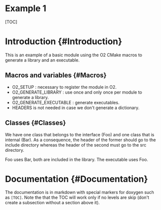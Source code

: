 Example 1
=========

[TOC]

# Introduction {#Introduction}

This is an example of a basic module using the O2 CMake macros to generate a library and an executable.

## Macros and variables {#Macros}

- O2_SETUP : necessary to register the module in O2.
- O2_GENERATE_LIBRARY : use once and only once per module to generate a library.
- O2_GENERATE_EXECUTABLE : generate executables.
- HEADERS is not needed in case we don't generate a dictionary.

## Classes {#Classes}

We have one class that belongs to the interface (Foo) and one class that is internal (Bar).
As a consequence, the header of the former should go to the include directory whereas the header
of the second must go to the src directory.

Foo uses Bar, both are included in the library. The executable uses Foo.

# Documentation {#Documentation}

The documentation is in markdown with special markers for doxygen such as `[TOC]`.
Note the that the TOC will work only if no levels are skip (don't create a subsection without a section
above it).
